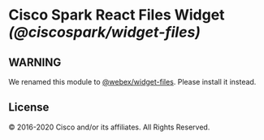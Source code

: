 # Cisco Spark React Files Widget _(@ciscospark/widget-files)_

## WARNING

We renamed this module to [@webex/widget-files](https://www.npmjs.com/package/@webex/widget-files). Please install it instead.

## License

© 2016-2020 Cisco and/or its affiliates. All Rights Reserved.
